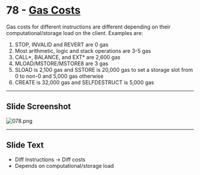 # 78 - [Gas Costs](Gas%20Costs.md)

Gas costs for different instructions are different depending on their computational/storage load on the client. Examples are:
1. STOP, INVALID and REVERT are 0 gas
2. Most arithmetic, logic and stack operations are 3-5 gas
3. CALL\*, BALANCE, and EXT\* are 2,600 gas
4. MLOAD/MSTORE/MSTORE8 are 3 gas
5. SLOAD is 2,100 gas and SSTORE is 20,000 gas to set a storage slot from 0 to non-0 and 5,000 gas otherwise
6. CREATE is 32,000 gas and SELFDESTRUCT is 5,000 gas 
___
## Slide Screenshot
![078.png](../images/ethereum101/078.png)
___
## Slide Text
- Diff Instructions -> Diff costs
- Depends on computational/storage load


